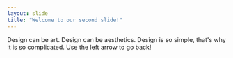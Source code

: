 ```yaml
---
layout: slide
title: "Welcome to our second slide!"
---
```

Design can be art. Design can be aesthetics. Design is so simple, that's why it is so complicated.
Use the left arrow to go back!
